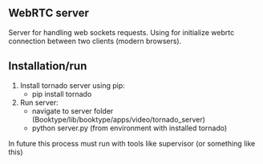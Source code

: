 WebRTC server
-------------

Server for handling web sockets requests.
Using for initialize webrtc connection between two clients (modern browsers).

Installation/run
------------

1) Install tornado server using pip: 
    - pip install tornado
2) Run server:
    - navigate to server folder (Booktype/lib/booktype/apps/video/tornado_server)
    - python server.py (from environment with installed tornado)
    
In future this process must run with tools like supervisor (or something like this)

